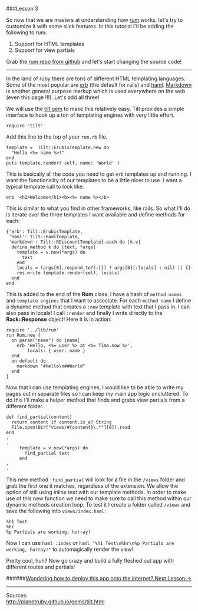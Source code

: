 ###Lesson 3

So now that we are masters at understanding how <a href="https://github.com/chneukirchen/rum" target="_blank">rum</a> works, let's try to customize it with some slick features. In this tutorial I'll be adding the following to rum:

 1. Support for HTML templates
 2. Support for view partials

Grab the <a href="https://github.com/chneukirchen/rum" target="_blank">rum repo from github</a> and let's start changing the source code!
- - -
In the land of ruby there are tons of different HTML templating languages. Some of the most popular are <a href="https://ruby-doc.org/stdlib-2.4.0/libdoc/erb/rdoc/ERB.html" target="_blank">erb</a> (the default for rails) and <a href="http://haml.info" target="_blank">haml</a>. <a href="https://en.wikipedia.org/wiki/Markdown" target="_blank">Markdown</a> is another general purpose markup which is used everywhere on the web (even this page !!!). Let's add all three!

We will use the <a href="https://github.com/rtomayko/tilt" target="_blank">tilt gem</a> to make this relatively easy. Tilt provides a simple interface to hook up a ton of templating engines with very little effort.

    require 'tilt'

Add this line to the top of your `rum.rb` file.

    template =  Tilt::ErubisTemplate.new do
      "Hello <%= name %>!"
    end
    puts template.render( self, name: 'World' )

This is basically all the code you need to get `erb` templates up and running. I want the functionality of our templates to be a little nicer to use. I want a typical template call to look like:

    erb '<h1>Welcome</h1><b><%= name %></b>
This is similar to what you find in other frameworks, like rails.  So what I'll do is iterate over the three templates I want available and define methods for each:

    {'erb': Tilt::ErubisTemplate,
     'haml': Tilt::HamlTemplate,
     'markdown': Tilt::RDiscountTemplate}.each do |k,v|
      define_method k do |text, *args|
        template = v.new(*args) do
          text
        end
        locals = (args[0].respond_to?(:[]) ? args[0][:locals] : nil) || {} 
        res.write template.render(self, locals)
      end
    end
This is added to the end of the **Rum** class.  I have a hash of `method names` and `template engines` that I want to associate.  For each `method name` I define a dynamic method that creates a `:new` template with text that I pass in. I can also pass in locals! I call `:render` and finally I write directly to the **Rack::Response** object! Here it is in action:

	require '../lib/rum'
	run Rum.new {
	  on param("name") do |name|
	    erb 'Hello, <%= user %> at <%= Time.now %>',
	    	locals: { user: name }
	  end
	  on default do
	    markdown "#Hello\n##World"
	  end
	}

Now that I can use templating engines, I would like to be able to write my pages out in separate files so I can keep my main app logic  uncluttered. To do this I'll make a helper method that finds and grabs view partials from a different folder.

    def find_partial(content)
      return content if content.is_a? String
      File.open(Dir["views/#{content}\.*"][0]).read
    end
    .
    .
         template = v.new(*args) do
           find_partial text
         end
    .
    .

This new method `:find_partial` will look for a file in the `/views` folder and grab the first one it matches, regardless of the extension. We allow the option of still using inline text with our template methods. In order to make use of this new function we need to make sure to call this method within our dynamic methods creation loop. To test it I create a folder called `/views` and save the following into `views/index.haml`:

    %h1 Test
    %hr
    %p Partials are working, hurray!

Now I can use `haml :index` or `haml "%h1 Test\n%hr\n%p Partials are working, hurray!"` to automagically render the view!

Pretty cool, huh? Now go crazy and build a fully fleshed out app with different routes and partials!

######[Wondering how to deploy this app onto the internet? Next Lesson ->](/lesson/4)
- - -
Sources:  
<a href="http://planetruby.github.io/gems/tilt.html" target="_blank">http://planetruby.github.io/gems/tilt.html</a>

